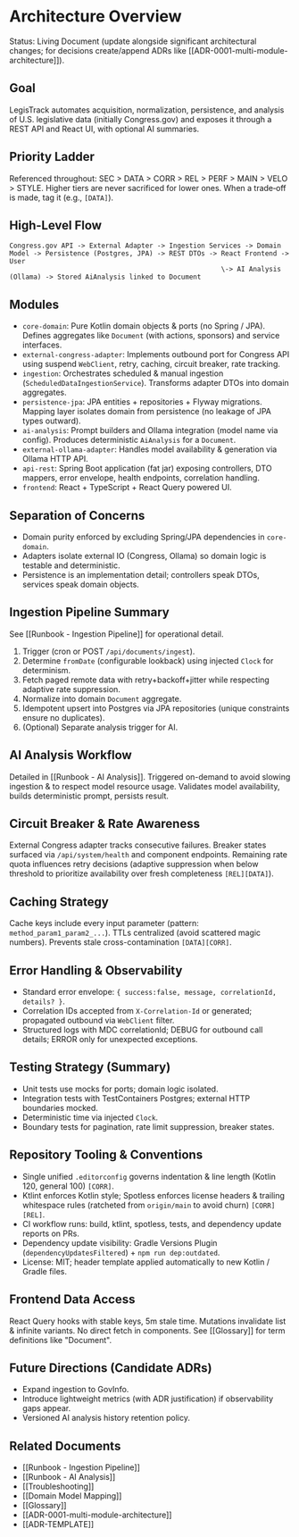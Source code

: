 # Architecture Overview

Status: Living Document (update alongside significant architectural changes; for decisions create/append ADRs like [[ADR-0001-multi-module-architecture]]).

## Goal
LegisTrack automates acquisition, normalization, persistence, and analysis of U.S. legislative data (initially Congress.gov) and exposes it through a REST API and React UI, with optional AI summaries.

## Priority Ladder
Referenced throughout: SEC > DATA > CORR > REL > PERF > MAIN > VELO > STYLE. Higher tiers are never sacrificed for lower ones. When a trade‑off is made, tag it (e.g., `[DATA]`).

## High-Level Flow
```
Congress.gov API -> External Adapter -> Ingestion Services -> Domain Model -> Persistence (Postgres, JPA) -> REST DTOs -> React Frontend -> User
                                                     \-> AI Analysis (Ollama) -> Stored AiAnalysis linked to Document
```

## Modules
* `core-domain`: Pure Kotlin domain objects & ports (no Spring / JPA). Defines aggregates like `Document` (with actions, sponsors) and service interfaces.
* `external-congress-adapter`: Implements outbound port for Congress API using suspend `WebClient`, retry, caching, circuit breaker, rate tracking.
* `ingestion`: Orchestrates scheduled & manual ingestion (`ScheduledDataIngestionService`). Transforms adapter DTOs into domain aggregates.
* `persistence-jpa`: JPA entities + repositories + Flyway migrations. Mapping layer isolates domain from persistence (no leakage of JPA types outward).
* `ai-analysis`: Prompt builders and Ollama integration (model name via config). Produces deterministic `AiAnalysis` for a `Document`.
* `external-ollama-adapter`: Handles model availability & generation via Ollama HTTP API.
* `api-rest`: Spring Boot application (fat jar) exposing controllers, DTO mappers, error envelope, health endpoints, correlation handling.
* `frontend`: React + TypeScript + React Query powered UI.

## Separation of Concerns
* Domain purity enforced by excluding Spring/JPA dependencies in `core-domain`.
* Adapters isolate external IO (Congress, Ollama) so domain logic is testable and deterministic.
* Persistence is an implementation detail; controllers speak DTOs, services speak domain objects.

## Ingestion Pipeline Summary
See [[Runbook - Ingestion Pipeline]] for operational detail.
1. Trigger (cron or POST `/api/documents/ingest`).
2. Determine `fromDate` (configurable lookback) using injected `Clock` for determinism.
3. Fetch paged remote data with retry+backoff+jitter while respecting adaptive rate suppression.
4. Normalize into domain `Document` aggregate.
5. Idempotent upsert into Postgres via JPA repositories (unique constraints ensure no duplicates).
6. (Optional) Separate analysis trigger for AI.

## AI Analysis Workflow
Detailed in [[Runbook - AI Analysis]]. Triggered on-demand to avoid slowing ingestion & to respect model resource usage. Validates model availability, builds deterministic prompt, persists result.

## Circuit Breaker & Rate Awareness
External Congress adapter tracks consecutive failures. Breaker states surfaced via `/api/system/health` and component endpoints. Remaining rate quota influences retry decisions (adaptive suppression when below threshold to prioritize availability over fresh completeness `[REL][DATA]`).

## Caching Strategy
Cache keys include every input parameter (pattern: `method_param1_param2_...`). TTLs centralized (avoid scattered magic numbers). Prevents stale cross-contamination `[DATA][CORR]`.

## Error Handling & Observability
* Standard error envelope: `{ success:false, message, correlationId, details? }`.
* Correlation IDs accepted from `X-Correlation-Id` or generated; propagated outbound via `WebClient` filter.
* Structured logs with MDC correlationId; DEBUG for outbound call details; ERROR only for unexpected exceptions.

## Testing Strategy (Summary)
* Unit tests use mocks for ports; domain logic isolated.
* Integration tests with TestContainers Postgres; external HTTP boundaries mocked.
* Deterministic time via injected `Clock`.
* Boundary tests for pagination, rate limit suppression, breaker states.

## Repository Tooling & Conventions
* Single unified `.editorconfig` governs indentation & line length (Kotlin 120, general 100) `[CORR]`.
* Ktlint enforces Kotlin style; Spotless enforces license headers & trailing whitespace rules (ratcheted from `origin/main` to avoid churn) `[CORR][REL]`.
* CI workflow runs: build, ktlint, spotless, tests, and dependency update reports on PRs.
* Dependency update visibility: Gradle Versions Plugin (`dependencyUpdatesFiltered`) + `npm run dep:outdated`.
* License: MIT; header template applied automatically to new Kotlin / Gradle files.

## Frontend Data Access
React Query hooks with stable keys, 5m stale time. Mutations invalidate list & infinite variants. No direct fetch in components. See [[Glossary]] for term definitions like "Document".

## Future Directions (Candidate ADRs)
* Expand ingestion to GovInfo.
* Introduce lightweight metrics (with ADR justification) if observability gaps appear.
* Versioned AI analysis history retention policy.

## Related Documents
* [[Runbook - Ingestion Pipeline]]
* [[Runbook - AI Analysis]]
* [[Troubleshooting]]
* [[Domain Model Mapping]]
* [[Glossary]]
* [[ADR-0001-multi-module-architecture]]
* [[ADR-TEMPLATE]]
